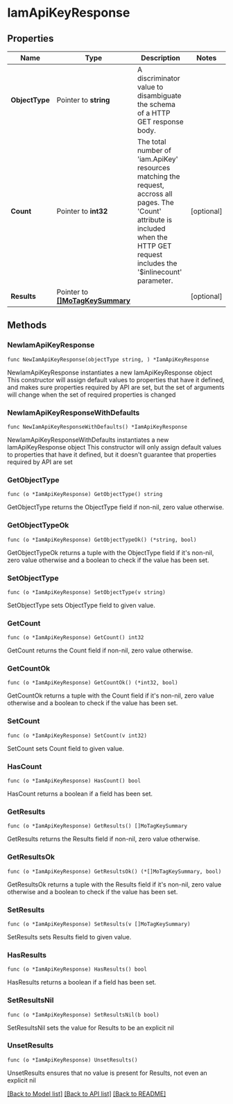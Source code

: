 # IamApiKeyResponse

## Properties

Name | Type | Description | Notes
------------ | ------------- | ------------- | -------------
**ObjectType** | Pointer to **string** | A discriminator value to disambiguate the schema of a HTTP GET response body. | 
**Count** | Pointer to **int32** | The total number of &#39;iam.ApiKey&#39; resources matching the request, accross all pages. The &#39;Count&#39; attribute is included when the HTTP GET request includes the &#39;$inlinecount&#39; parameter. | [optional] 
**Results** | Pointer to [**[]MoTagKeySummary**](MoTagKeySummary.md) |  | [optional] 

## Methods

### NewIamApiKeyResponse

`func NewIamApiKeyResponse(objectType string, ) *IamApiKeyResponse`

NewIamApiKeyResponse instantiates a new IamApiKeyResponse object
This constructor will assign default values to properties that have it defined,
and makes sure properties required by API are set, but the set of arguments
will change when the set of required properties is changed

### NewIamApiKeyResponseWithDefaults

`func NewIamApiKeyResponseWithDefaults() *IamApiKeyResponse`

NewIamApiKeyResponseWithDefaults instantiates a new IamApiKeyResponse object
This constructor will only assign default values to properties that have it defined,
but it doesn't guarantee that properties required by API are set

### GetObjectType

`func (o *IamApiKeyResponse) GetObjectType() string`

GetObjectType returns the ObjectType field if non-nil, zero value otherwise.

### GetObjectTypeOk

`func (o *IamApiKeyResponse) GetObjectTypeOk() (*string, bool)`

GetObjectTypeOk returns a tuple with the ObjectType field if it's non-nil, zero value otherwise
and a boolean to check if the value has been set.

### SetObjectType

`func (o *IamApiKeyResponse) SetObjectType(v string)`

SetObjectType sets ObjectType field to given value.


### GetCount

`func (o *IamApiKeyResponse) GetCount() int32`

GetCount returns the Count field if non-nil, zero value otherwise.

### GetCountOk

`func (o *IamApiKeyResponse) GetCountOk() (*int32, bool)`

GetCountOk returns a tuple with the Count field if it's non-nil, zero value otherwise
and a boolean to check if the value has been set.

### SetCount

`func (o *IamApiKeyResponse) SetCount(v int32)`

SetCount sets Count field to given value.

### HasCount

`func (o *IamApiKeyResponse) HasCount() bool`

HasCount returns a boolean if a field has been set.

### GetResults

`func (o *IamApiKeyResponse) GetResults() []MoTagKeySummary`

GetResults returns the Results field if non-nil, zero value otherwise.

### GetResultsOk

`func (o *IamApiKeyResponse) GetResultsOk() (*[]MoTagKeySummary, bool)`

GetResultsOk returns a tuple with the Results field if it's non-nil, zero value otherwise
and a boolean to check if the value has been set.

### SetResults

`func (o *IamApiKeyResponse) SetResults(v []MoTagKeySummary)`

SetResults sets Results field to given value.

### HasResults

`func (o *IamApiKeyResponse) HasResults() bool`

HasResults returns a boolean if a field has been set.

### SetResultsNil

`func (o *IamApiKeyResponse) SetResultsNil(b bool)`

 SetResultsNil sets the value for Results to be an explicit nil

### UnsetResults
`func (o *IamApiKeyResponse) UnsetResults()`

UnsetResults ensures that no value is present for Results, not even an explicit nil

[[Back to Model list]](../README.md#documentation-for-models) [[Back to API list]](../README.md#documentation-for-api-endpoints) [[Back to README]](../README.md)



